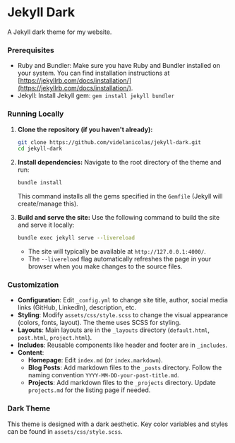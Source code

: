 # Jekyll Dark
A Jekyll dark theme for my website.


### Prerequisites

- Ruby and Bundler: Make sure you have Ruby and Bundler installed on your system. You can find installation instructions at [https://jekyllrb.com/docs/installation/](https://jekyllrb.com/docs/installation/).
- Jekyll: Install Jekyll gem: `gem install jekyll bundler`

### Running Locally

1.  **Clone the repository (if you haven't already):**
    ```bash
    git clone https://github.com/videlanicolas/jekyll-dark.git
    cd jekyll-dark
    ```
2.  **Install dependencies:**
    Navigate to the root directory of the theme and run:
    ```bash
    bundle install
    ```
    This command installs all the gems specified in the `Gemfile` (Jekyll will create/manage this).

3.  **Build and serve the site:**
    Use the following command to build the site and serve it locally:
    ```bash
    bundle exec jekyll serve --livereload
    ```
    - The site will typically be available at `http://127.0.0.1:4000/`.
    - The `--livereload` flag automatically refreshes the page in your browser when you make changes to the source files.

### Customization

-   **Configuration**: Edit `_config.yml` to change site title, author, social media links (GitHub, LinkedIn), description, etc.
-   **Styling**: Modify `assets/css/style.scss` to change the visual appearance (colors, fonts, layout). The theme uses SCSS for styling.
-   **Layouts**: Main layouts are in the `_layouts` directory (`default.html`, `post.html`, `project.html`).
-   **Includes**: Reusable components like header and footer are in `_includes`.
-   **Content**:
    -   **Homepage**: Edit `index.md` (or `index.markdown`).
    -   **Blog Posts**: Add markdown files to the `_posts` directory. Follow the naming convention `YYYY-MM-DD-your-post-title.md`.
    -   **Projects**: Add markdown files to the `_projects` directory. Update `projects.md` for the listing page if needed.

### Dark Theme

This theme is designed with a dark aesthetic. Key color variables and styles can be found in `assets/css/style.scss`.

